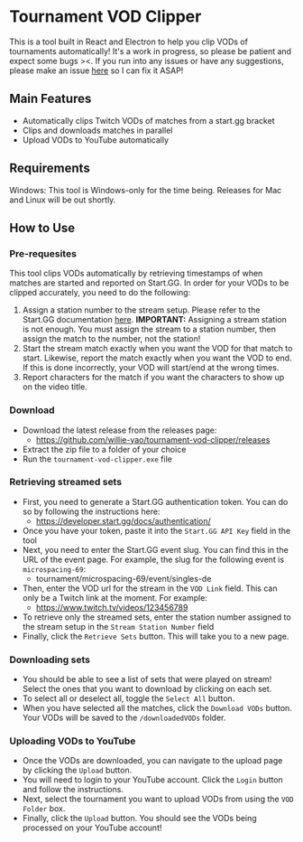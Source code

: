 # Tournament VOD Clipper

This is a tool built in React and Electron to help you clip VODs of tournaments automatically! It's a work in progress, so please be patient and expect some bugs ><. If you run into any issues or have any suggestions, please make an issue [here](https://github.com/willie-yao/tournament-vod-clipper/issues) so I can fix it ASAP!

## Main Features
- Automatically clips Twitch VODs of matches from a start.gg bracket
- Clips and downloads matches in parallel
- Upload VODs to YouTube automatically

## Requirements

Windows: This tool is Windows-only for the time being. Releases for Mac and Linux will be out shortly.

## How to Use

### Pre-requesites
This tool clips VODs automatically by retrieving timestamps of when matches are started and reported on Start.GG. In order for your VODs to be clipped accurately, you need to do the following:

1. Assign a station number to the stream setup. Please refer to the Start.GG documentation [here](https://help.start.gg/en/articles/1465692-adding-streams-and-creating-stations#:~:text=Adding%20a%20Stream%20to%20a%20Station). **IMPORTANT:** Assigning a stream station is not enough. You must assign the stream to a station number, then assign the match to the number, not the station!
2. Start the stream match exactly when you want the VOD for that match to start. Likewise, report the match exactly when you want the VOD to end. If this is done incorrectly, your VOD will start/end at the wrong times.
3. Report characters for the match if you want the characters to show up on the video title.

### Download
- Download the latest release from the releases page:
  - https://github.com/willie-yao/tournament-vod-clipper/releases
- Extract the zip file to a folder of your choice
- Run the `tournament-vod-clipper.exe` file

### Retrieving streamed sets
- First, you need to generate a Start.GG authentication token. You can do so by following the instructions here:
  - https://developer.start.gg/docs/authentication/
- Once you have your token, paste it into the `Start.GG API Key` field in the tool
- Next, you need to enter the Start.GG event slug. You can find this in the URL of the event page. For example, the slug for the following event is `microspacing-69`:
  - tournament/microspacing-69/event/singles-de
- Then, enter the VOD url for the stream in the `VOD Link` field. This can only be a Twitch link at the moment. For example:
  - https://www.twitch.tv/videos/123456789
- To retrieve only the streamed sets, enter the station number assigned to the stream setup in the `Stream Station Number` field
- Finally, click the `Retrieve Sets` button. This will take you to a new page.

### Downloading sets
- You should be able to see a list of sets that were played on stream! Select the ones that you want to download by clicking on each set.
- To select all or deselect all, toggle the `Select All` button.
- When you have selected all the matches, click the `Download VODs` button. Your VODs will be saved to the `/downloadedVODs` folder.

### Uploading VODs to YouTube
- Once the VODs are downloaded, you can navigate to the upload page by clicking the `Upload` button.
- You will need to login to your YouTube account. Click the `Login` button and follow the instructions.
- Next, select the tournament you want to upload VODs from using the `VOD Folder` box.
- Finally, click the `Upload` button. You should see the VODs being processed on your YouTube account!

